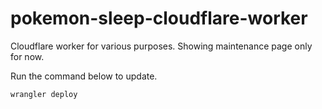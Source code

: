 # pokemon-sleep-cloudflare-worker

Cloudflare worker for various purposes.
Showing maintenance page only for now.

Run the command below to update.

```bash
wrangler deploy
```
